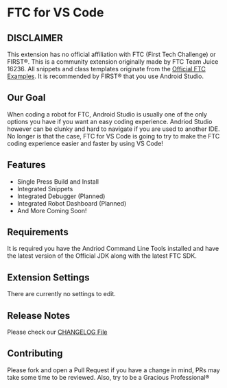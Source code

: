 # FTC for VS Code

## DISCLAIMER
This extension has no official affiliation with FTC (First Tech Challenge) or FIRST®. This is a community extension originally made by FTC Team Juice 16236. All snippets and class templates originate from the [Official FTC Examples](https://github.com/FIRST-Tech-Challenge/FtcRobotController/tree/master/FtcRobotController/src/main/java/org/firstinspires/ftc/robotcontroller/external/samples). It is recommended by FIRST® that you use Android Studio.

## Our Goal
When coding a robot for FTC, Android Studio is usually one of the only options you have if you want an easy coding experience. Andriod Studio however can be clunky and hard to navigate if you are used to another IDE. No longer is that the case, FTC for VS Code is going to try to make the FTC coding experience easier and faster by using VS Code!

## Features
- Single Press Build and Install
- Integrated Snippets
- Integrated Debugger (Planned)
- Integrated Robot Dashboard (Planned)
- And More Coming Soon!

## Requirements
It is required you have the Andriod Command Line Tools installed and have the latest version of the Official JDK along with the latest FTC SDK.

## Extension Settings
There are currently no settings to edit.

## Release Notes
Please check our [CHANGELOG File](./CHANGELOG.md)

## Contributing
Please fork and open a Pull Request if you have a change in mind, PRs may take some time to be reviewed. Also, try to be a Gracious Professional®
